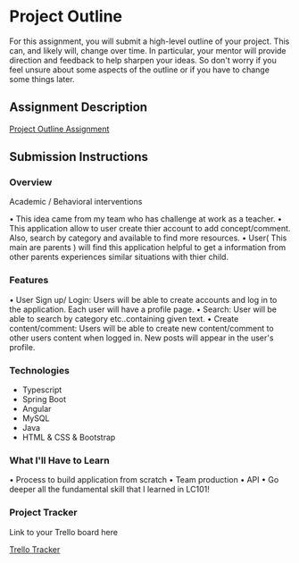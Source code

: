 # Project Outline
For this assignment, you will submit a high-level outline of your project. This can, and likely will, change over time. In particular, your mentor will provide direction and feedback to help sharpen your ideas. So don't worry if you feel unsure about some aspects of the outline or if you have to change some things later.

## Assignment Description
[Project Outline Assignment](https://education.launchcode.org/liftoff/modules/assignments/project-outline)

## Submission Instructions

### Overview
Academic / Behavioral interventions

• This idea came from my team who has challenge at work as a teacher.
• This application allow to user create thier account to add concept/comment. Also, search by category and available to find more resources.
• User( This main are parents ) will find this application helpful to get a information from other parents experiences similar situations with thier child.

### Features
• User Sign up/ Login: Users will be able to create accounts and log in to the application. Each user will have a profile page.
• Search: User will be able to search by category etc..containing given text.
• Create content/comment: Users will be able to create new content/comment to other users content when logged in. New posts will appear in the user's profile.

### Technologies
- Typescript
- Spring Boot
- Angular
- MySQL
- Java
- HTML & CSS & Bootstrap

### What I'll Have to Learn
• Process to build application from scratch 
• Team production 
• API 
• Go deeper all the fundamental skill that I learned in LC101!

### Project Tracker
Link to your Trello board here

[Trello Tracker](https://trello.com/b/DDDDSDj5/kanban-template)
